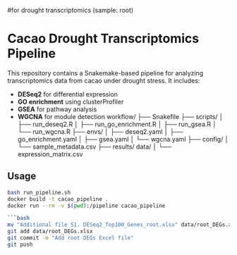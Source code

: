 #for drought transcriptomics (sample: root)

# Cacao Drought Transcriptomics Pipeline

This repository contains a Snakemake-based pipeline for analyzing transcriptomics data from cacao under drought stress. It includes:

- **DESeq2** for differential expression
- **GO enrichment** using clusterProfiler
- **GSEA** for pathway analysis
- **WGCNA** for module detection
workflow/
├── Snakefile
├── scripts/
│   ├── run_deseq2.R
│   ├── run_go_enrichment.R
│   ├── run_gsea.R
│   └── run_wgcna.R
├── envs/
│   ├── deseq2.yaml
│   ├── go_enrichment.yaml
│   ├── gsea.yaml
│   └── wgcna.yaml
├── config/
│   └── sample_metadata.csv
├── results/
data/
│   └── expression_matrix.csv

## Usage

```bash
bash run_pipeline.sh
docker build -t cacao_pipeline .
docker run --rm -v $(pwd):/pipeline cacao_pipeline

```bash
mv "Additional file S1. DESeq2_Top100_Genes_root.xlsx" data/root_DEGs.xlsx
git add data/root_DEGs.xlsx
git commit -m "Add root DEGs Excel file"
git push
